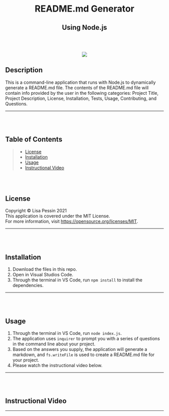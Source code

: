 <h1 align="center">README.md Generator </h1>
<h2 align="center">Using Node.js </h2>    

<br/><br/>

<p align="center">
<img src="https://img.shields.io/badge/License-MIT-yellow.svg"/>
</p>



## Description
  This is a command-line application that runs with Node.js to dynamically generate a README.md file. The contents of the README.md file will contain info provided by the user in the following categories: Project Title, Project Description, License, Installation, Tests, Usage, Contributing, and Questions.
  ***

  <br/><br/>

  ## Table of Contents
  >* [License](#license)
  >* [Installation](#installation)
  >* [Usage](#usage)
  >* [Instructional Video](#instructional-video)
  
  <br/><br/>

  ## License
  Copyright © Lisa Pessin 2021  
  This application is covered under the MIT License.  
  For more information, visit https://opensource.org/licenses/MIT.

  ***

  <br/><br/>

  ## Installation
  1. Download the files in this repo.
  2. Open in Visual Studios Code.
  3. Through the terminal in VS Code, run `npm install` to install the dependencies.
  ***

  <br/><br/>

  ## Usage
  1. Through the terminal in VS Code, run `node index.js`.
  2. The application uses `inquirer` to prompt you with a series of questions in the command line about your project.
  3. Based on the answers you supply, the application will generate a markdown, and `fs.writeFile` is used to create a README.md file for your project.
  4. Please watch the instructional video below.

  ***

  <br/><br/>

  ## Instructional Video

  ***